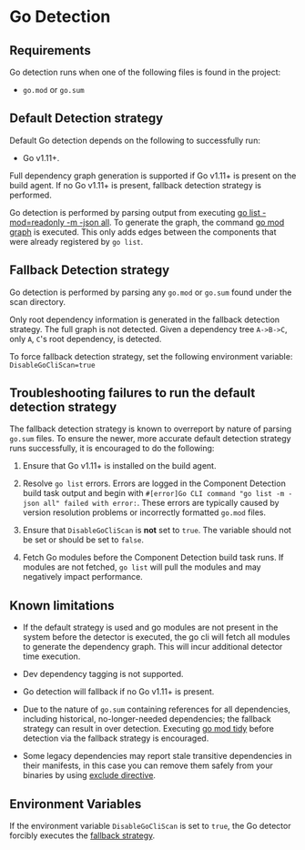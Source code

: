 # Go Detection

## Requirements

Go detection runs when one of the following files is found in the project:

- `go.mod` or `go.sum`

## Default Detection strategy

Default Go detection depends on the following to successfully run:

- Go v1.11+.

Full dependency graph generation is supported if Go v1.11+ is present on the build agent.
If no Go v1.11+ is present, fallback detection strategy is performed.

Go detection is performed by parsing output from executing [go list -mod=readonly -m -json all](1). To generate the graph, the command [go mod graph](2) is executed. This only adds edges between the components that were already registered by `go list`.

## Fallback Detection strategy
Go detection is performed by parsing any `go.mod` or `go.sum` found under the scan directory.

Only root dependency information is generated in the fallback detection strategy. The full graph is not detected. Given a dependency tree `A->B->C`, only `A`, `C`'s root dependency, is detected.

To force fallback detection strategy, set the following environment variable: `DisableGoCliScan=true`

## Troubleshooting failures to run the default detection strategy
The fallback detection strategy is known to overreport by nature of parsing `go.sum` files. To ensure the newer, more accurate default detection strategy runs successfully, it is encouraged to do the following:  

1. Ensure that Go v1.11+ is installed on the build agent.  

1. Resolve `go list` errors. Errors are logged in the Component Detection build task output and begin with `#[error]Go CLI command "go list -m -json all" failed with error:`. These errors are typically caused by version resolution problems or incorrectly formatted `go.mod` files. 

1. Ensure that `DisableGoCliScan` is **not** set to `true`. The variable should not be set or should be set to `false`.

1. Fetch Go modules before the Component Detection build task runs. If modules are not fetched, `go list` will pull the modules and may negatively impact performance.

## Known limitations
- If the default strategy is used and go modules are not present in the system before the detector is executed, the go cli will fetch all modules to generate the dependency graph. This will incur additional detector time execution.

- Dev dependency tagging is not supported.

- Go detection will fallback if no Go v1.11+ is present.

- Due to the nature of `go.sum` containing references for all dependencies, including historical, no-longer-needed dependencies; the fallback strategy can result in over detection.
Executing [go mod tidy](https://go.dev/ref/mod#go-mod-tidy) before detection via the fallback strategy is encouraged.

- Some legacy dependencies may report stale transitive dependencies in their manifests, in this case you can remove them safely from your binaries by using [exclude directive](https://go.dev/doc/modules/gomod-ref#exclude).

## Environment Variables

If the environment variable `DisableGoCliScan` is set to `true`, the Go detector forcibly executes the [fallback strategy](#fallback-detection-strategy).

[1]: https://go.dev/ref/mod#go-list-m
[2]: https://go.dev/ref/mod#go-mod-graph

